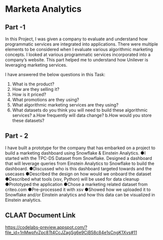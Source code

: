 # Marketa Analytics
## Part -1
In this Project, I was given a company to evaluate and understand how programmatic services are integrated into applications. There were multiple elements to be considered when I evaluate various algorithmic marketing concepts. I looked at various programmatic services incorporated into a company’s website. ​This part helped me to understand how Unilever is leveraging marketing services. 

I have answered the below questions in this Task:
1. What is the product?
2. How are they selling it?
3. How is it priced?
4. What promotions are they using?
5. What algorithmic marketing services are they using?
6. What datasets do you think you will need to build these algorithmic services?
	a.How frequently will data change?
	b.How would you store these datasets?
## Part - 2

I have built a prototype for the company that has embarked on a project to build a marketing dashboard using Snowflake & Einstein Analytics.
	●I started with the​ TPC-DS Dataset from Snowflake. Designed a dashboard that will leverage queries from Einstein Analytics to Snowflake to build the dashboard.
	●Discussed who is this dashboard targeted towards and the usecases
	●Described the design on how would we onboard the dataset
	●Described what tools (xsv, Python) will be used for data cleanup
	●Prototyped the application
	●Chose a marketing related dataset from ​criteo.com
	●Pre-processed it with xsv
	●Showed how we uploaded it to Snowflake and/or Einstein analytics and how this data can be visualized in Einstein analytics.

## CLAAT Document Link

https://codelabs-preview.appspot.com/?file_id=1nMwpfvZpc8Tt4CcJZagSg6e9CjB58c84e1sCngK1Xvs#11

